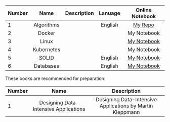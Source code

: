 | Number        | Name                             | Description                                                   |  Lanuage         |  Online Notebook | 
| ------------- |:--------------------------------:|:-------------------------------------------------------------:|:----------------:|:----------------:|
|  1            |       Algorithms              |                        | English          | [My Repo](https://github.com/BISH0808/Algorithms)
|  2           |       Docker      |                     |        | My Notebook
|  3           |       Linux      |                     |        |  [My Notebook](https://colab.research.google.com/drive/1ZAvKBnS3Vh_wOZgMd4VQkXWLCrzvr-Hd#scrollTo=RKxWT6CYUdrF)
|  4           |       Kubernetes     |                     |        | My Notebook
|  5           |       SOLID     |                     |     English    |   [My Notebook](https://colab.research.google.com/github/BISH0808/IT-interview-prep/blob/main/SOLID.ipynb)
|  6           |       Databases    |                     |     English    |  [My Notebook](https://colab.research.google.com/github/BISH0808/IT-interview-prep/blob/main/Databases.ipynb)

These books are recommended for preparation:

| Number        | Name                             | Description                                                   |  
| ------------- |:--------------------------------:|:-------------------------------------------------------------:|
|  1            |       Designing Data-Intensive Applications           |       Designing Data-Intensive Applications by Martin Kleppmann                   |


